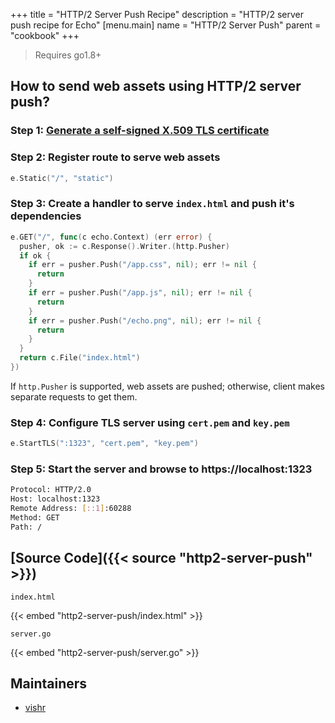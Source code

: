 +++
title = "HTTP/2 Server Push Recipe"
description = "HTTP/2 server push recipe for Echo"
[menu.main]
  name = "HTTP/2 Server Push"
  parent = "cookbook"
+++

> Requires go1.8+

## How to send web assets using HTTP/2 server push?

### Step 1: [Generate a self-signed X.509 TLS certificate](/cookbook/http2#step-1-generate-a-self-signed-x-509-tls-certificate)

### Step 2: Register route to serve web assets

```go
e.Static("/", "static")
```

### Step 3: Create a handler to serve `index.html` and push it's dependencies

```go
e.GET("/", func(c echo.Context) (err error) {
  pusher, ok := c.Response().Writer.(http.Pusher)
  if ok {
    if err = pusher.Push("/app.css", nil); err != nil {
      return
    }
    if err = pusher.Push("/app.js", nil); err != nil {
      return
    }
    if err = pusher.Push("/echo.png", nil); err != nil {
      return
    }
  }
  return c.File("index.html")
})
```

If `http.Pusher` is supported, web assets are pushed; otherwise, client makes separate requests to get them.

### Step 4: Configure TLS server using `cert.pem` and `key.pem`

```go
e.StartTLS(":1323", "cert.pem", "key.pem")
```

### Step 5: Start the server and browse to https://localhost:1323

```sh
Protocol: HTTP/2.0
Host: localhost:1323
Remote Address: [::1]:60288
Method: GET
Path: /
```

## [Source Code]({{< source "http2-server-push" >}})

`index.html`

{{< embed "http2-server-push/index.html" >}}

`server.go`

{{< embed "http2-server-push/server.go" >}}

## Maintainers

- [vishr](https://github.com/vishr)
